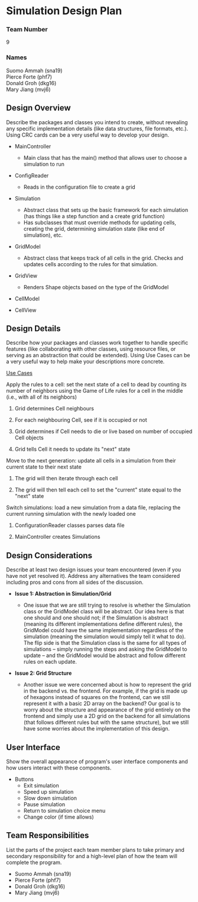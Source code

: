 # Simulation Design Plan
### Team Number 
9
### Names
Suomo Ammah (sna19)  
Pierce Forte (phf7)  
Donald Groh (dkg16)  
Mary Jiang (mvj6)   


## Design Overview
Describe the packages and classes you intend to create, without revealing any specific implementation details (like data structures, file formats, etc.). Using CRC cards can be a very useful way to develop your design.  

- MainController  
	- Main class that has the main() method that allows user to choose a simulation to run
- ConfigReader  
	- Reads in the configuration file to create a grid
- Simulation  
	- Abstract class that sets up the basic framework for each simulation (has things like a step function and a create grid function)
    - Has subclasses that must override methods for updating cells, creating the grid, determining simulation state (like end of simulation), etc.
- GridModel
	- Abstract class that keeps track of all cells in the grid. Checks and updates cells according to the rules for that simulation.
    
- GridView
	- Renders Shape objects based on the type of the GridModel
- CellModel  
- CellView




## Design Details

Describe how your packages and classes work together to handle specific features (like collaborating with other classes, using resource files, or serving as an abstraction that could be extended). Using Use Cases can be a very useful way to help make your descriptions more concrete.  

[Use Cases](http://agilemodeling.com/artifacts/systemUseCase.htm)

Apply the rules to a cell: set the next state of a cell to dead by counting its number of neighbors using the Game of Life rules for a cell in the middle (i.e., with all of its neighbors)



1. Grid determines Cell neighbours

2. For each neighbouring Cell, see if it is occupied or not

3. Grid determines if Cell needs to die or live based on number of occupied Cell objects

4. Grid tells Cell it needs to update its "next" state








Move to the next generation: update all cells in a simulation from their current state to their next state  

1. The grid will then iterate through each cell

2. The grid will then tell each cell to set the "current" state equal to the "next" state



Switch simulations: load a new simulation from a data file, replacing the current running simulation with the newly loaded one


1. 	ConfigurationReader classes parses data file

2. MainController creates Simulations 

## Design Considerations
Describe at least two design issues your team encountered (even if you have not yet resolved it). Address any alternatives the team considered including pros and cons from all sides of the discussion.    

-   **Issue 1: Abstraction in Simulation/Grid**
	- One issue that we are still trying to resolve is whether the Simulation class or the GridModel class will be abstract. Our idea here is that one should and one should not; if the Simulation is abstract (meaning its different implementations define different rules), the GridModel could have the same implementation regardless of the simulation (meaning the simulation would simply tell it what to do). The flip side is that the Simulation class is the same for all types of simulations – simply running the steps and asking the GridModel to update – and the GridModel would be abstract and follow different rules on each update.
    
- **Issue 2: Grid Structure**
	- Another issue we were concerned about is how to represent the grid in the backend vs. the frontend. For example, if the grid is made up of hexagons instead of squares on the frontend, can we still represent it with a basic 2D array on the backend? Our goal is to worry about the structure and appearance of the grid entirely on the frontend and simply use a 2D grid on the backend for all simulations (that follows different rules but with the same structure), but we still have some worries about the implementation of this design.

## User Interface
Show the overall appearance of program's user interface components and how users interact with these components.  

- Buttons
	- Exit simulation
	- Speed up simulation
    - Slow down simulation
    - Pause simulation
    - Return to simulation choice menu
    - Change color (if time allows)

## Team Responsibilities
List the parts of the project each team member plans to take primary and secondary responsibility for and a high-level plan of how the team will complete the program.  

- Suomo Ammah (sna19)  
- Pierce Forte (phf7)  
- Donald Groh (dkg16)  
- Mary Jiang (mvj6) 
